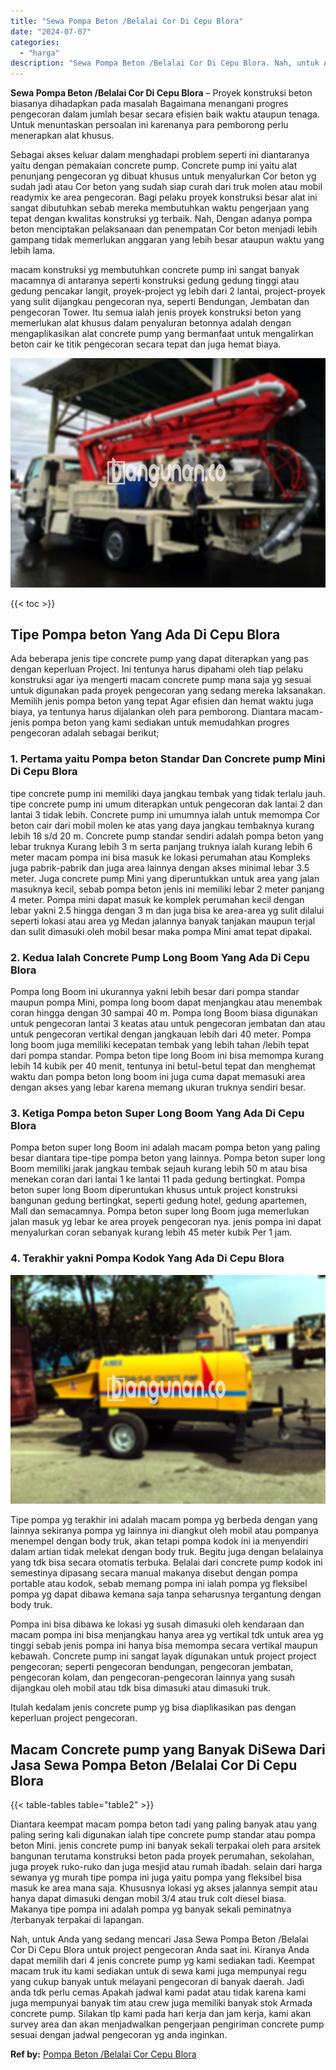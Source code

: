 ```yaml
---
title: "Sewa Pompa Beton /Belalai Cor Di Cepu Blora"
date: "2024-07-07"
categories: 
  - "harga"
description: "Sewa Pompa Beton /Belalai Cor Di Cepu Blora. Nah, untuk Anda yang sedang mencari Jasa Sewa Pompa Beton /Belalai Cor Di Cepu Blora untuk project pengecoran An..."
---
```


**Sewa Pompa Beton /Belalai Cor Di Cepu Blora** – Proyek konstruksi beton biasanya dihadapkan pada masalah Bagaimana menangani progres pengecoran dalam jumlah besar secara efisien baik waktu ataupun tenaga. Untuk menuntaskan persoalan ini karenanya para pemborong perlu menerapkan alat khusus.

Sebagai akses keluar dalam menghadapi problem seperti ini diantaranya yaitu dengan pemakaian concrete pump. Concrete pump ini yaitu alat penunjang pengecoran yg dibuat khusus untuk menyalurkan Cor beton yg sudah jadi atau Cor beton yang sudah siap curah dari truk molen atau mobil readymix ke area pengecoran. Bagi pelaku proyek konstruksi besar alat ini sangat dibutuhkan sebab mereka membutuhkan waktu pengerjaan yang tepat dengan kwalitas konstruksi yg terbaik. Nah, Dengan adanya pompa beton menciptakan pelaksanaan dan penempatan Cor beton menjadi lebih gampang tidak memerlukan anggaran yang lebih besar ataupun waktu yang lebih lama.

macam konstruksi yg membutuhkan concrete pump ini sangat banyak macamnya di antaranya seperti konstruksi gedung gedung tinggi atau gedung pencakar langit, proyek-project yg lebih dari 2 lantai, project-proyek yang sulit dijangkau pengecoran nya, seperti Bendungan, Jembatan dan pengecoran Tower. Itu semua ialah jenis proyek konstruksi beton yang memerlukan alat khusus dalam penyaluran betonnya adalah dengan mengaplikasikan alat concrete pump yang bermanfaat untuk mengalirkan beton cair ke titik pengecoran secara tepat dan juga hemat biaya.

![Sewa Pompa Beton /Belalai Cor Di Cepu Blora](/images/sewa-concrete-pump-38.png)

{{< toc >}}

## Tipe Pompa beton Yang Ada Di Cepu Blora

Ada beberapa jenis tipe concrete pump yang dapat diterapkan yang pas dengan keperluan Project. Ini tentunya harus dipahami oleh tiap pelaku konstruksi agar iya mengerti macam concrete pump mana saja yg sesuai untuk digunakan pada proyek pengecoran yang sedang mereka laksanakan. Memilih jenis pompa beton yang tepat Agar efisien dan hemat waktu juga biaya, ya tentunya harus dijalankan oleh para pemborong. Diantara macam-jenis pompa beton yang kami sediakan untuk memudahkan progres pengecoran adalah sebagai berikut;

### 1\. Pertama yaitu Pompa beton Standar Dan Concrete pump Mini Di Cepu Blora

tipe concrete pump ini memiliki daya jangkau tembak yang tidak terlalu jauh. tipe concrete pump ini umum diterapkan untuk pengecoran dak lantai 2 dan lantai 3 tidak lebih. Concrete pump ini umumnya ialah untuk memompa Cor beton cair dari mobil molen ke atas yang daya jangkau tembaknya kurang lebih 18 s/d 20 m. Concrete pump standar sendiri adalah pompa beton yang lebar truknya Kurang lebih 3 m serta panjang truknya ialah kurang lebih 6 meter macam pompa ini bisa masuk ke lokasi perumahan atau Kompleks juga pabrik-pabrik dan juga area lainnya dengan akses minimal lebar 3.5 meter. Juga concrete pump Mini yang diperuntukkan untuk area yang jalan masuknya kecil, sebab pompa beton jenis ini memiliki lebar 2 meter panjang 4 meter. Pompa mini dapat masuk ke komplek perumahan kecil dengan lebar yakni 2.5 hingga dengan 3 m dan juga bisa ke area-area yg sulit dilalui seperti lokasi atau area yg Medan jalannya banyak tanjakan maupun terjal dan sulit dimasuki oleh mobil besar maka pompa Mini amat tepat dipakai.

### 2\. Kedua Ialah Concrete Pump Long Boom Yang Ada Di Cepu Blora

Pompa long Boom ini ukurannya yakni lebih besar dari pompa standar maupun pompa Mini, pompa long boom dapat menjangkau atau menembak coran hingga dengan 30 sampai 40 m. Pompa long Boom biasa digunakan untuk pengecoran lantai 3 keatas atau untuk pengecoran jembatan dan atau untuk pengecoran vertikal dengan jangkauan lebih dari 40 meter. Pompa long boom juga memiliki kecepatan tembak yang lebih tahan /lebih tepat dari pompa standar. Pompa beton tipe long Boom ini bisa memompa kurang lebih 14 kubik per 40 menit, tentunya ini betul-betul tepat dan menghemat waktu dan pompa beton long boom ini juga cuma dapat memasuki area dengan akses yang lebar karena memang ukuran truknya sendiri besar.

### 3\. Ketiga Pompa beton Super Long Boom Yang Ada Di Cepu Blora

Pompa beton super long Boom ini adalah macam pompa beton yang paling besar diantara tipe-tipe pompa beton yang lainnya. Pompa beton super long Boom memiliki jarak jangkau tembak sejauh kurang lebih 50 m atau bisa menekan coran dari lantai 1 ke lantai 11 pada gedung bertingkat. Pompa beton super long Boom diperuntukan khusus untuk project konstruksi bangunan gedung bertingkat, seperti gedung hotel, gedung apartemen, Mall dan semacamnya. Pompa beton super long Boom juga memerlukan jalan masuk yg lebar ke area proyek pengecoran nya. jenis pompa ini dapat menyalurkan coran sebanyak kurang lebih 45 meter kubik Per 1 jam.

### 4\. Terakhir yakni Pompa Kodok Yang Ada Di Cepu Blora

![Sewa Pompa Beton /Belalai Cor Di Cepu Blora](/images/sewa-concrete-pump-02.png)

Tipe pompa yg terakhir ini adalah macam pompa yg berbeda dengan yang lainnya sekiranya pompa yg lainnya ini diangkut oleh mobil atau pompanya menempel dengan body truk, akan tetapi pompa kodok ini ia menyendiri dalam artian tidak melekat dengan body truk. Begitu juga dengan belalainya yang tdk bisa secara otomatis terbuka. Belalai dari concrete pump kodok ini semestinya dipasang secara manual makanya disebut dengan pompa portable atau kodok, sebab memang pompa ini ialah pompa yg fleksibel pompa yg dapat dibawa kemana saja tanpa seharusnya tergantung dengan body truk.

Pompa ini bisa dibawa ke lokasi yg susah dimasuki oleh kendaraan dan macam pompa ini bisa menjangkau hanya area yg vertikal tdk untuk area yg tinggi sebab jenis pompa ini hanya bisa memompa secara vertikal maupun kebawah. Concrete pump ini sangat layak digunakan untuk project project pengecoran; seperti pengecoran bendungan, pengecoran jembatan, pengecoran kolam, dan pengecoran-pengecoran lainnya yang susah dijangkau oleh mobil atau tdk bisa dimasuki atau dimasuki truk.

Itulah kedalam jenis concrete pump yg bisa diaplikasikan pas dengan keperluan project pengecoran.

## Macam Concrete pump yang Banyak DiSewa Dari Jasa Sewa Pompa Beton /Belalai Cor Di Cepu Blora

{{< table-tables table="table2" >}}

Diantara keempat macam pompa beton tadi yang paling banyak atau yang paling sering kali digunakan ialah tipe concrete pump standar atau pompa beton Mini. jenis concrete pump ini banyak sekali terpakai oleh para arsitek bangunan terutama konstruksi beton pada proyek perumahan, sekolahan, juga proyek ruko-ruko dan juga mesjid atau rumah ibadah. selain dari harga sewanya yg murah tipe pompa ini juga yaitu pompa yang fleksibel bisa masuk ke area mana saja. Khususnya lokasi yg akses jalannya sempit atau hanya dapat dimasuki dengan mobil 3/4 atau truk colt diesel biasa. Makanya tipe pompa ini adalah pompa yg banyak sekali peminatnya /terbanyak terpakai di lapangan.

Nah, untuk Anda yang sedang mencari Jasa Sewa Pompa Beton /Belalai Cor Di Cepu Blora untuk project pengecoran Anda saat ini. Kiranya Anda dapat memilih dari 4 jenis concrete pump yg kami sediakan tadi. Keempat macam truk itu kami sediakan untuk di sewa kami juga mempunyai regu yang cukup banyak untuk melayani pengecoran di banyak daerah. Jadi anda tdk perlu cemas Apakah jadwal kami padat atau tidak karena kami juga mempunyai banyak tim atau crew juga memiliki banyak stok Armada concrete pump. Silakan tlp kami pada hari kerja dan jam kerja, kami akan survey area dan akan menjadwalkan pengerjaan pengiriman concrete pump sesuai dengan jadwal pengecoran yg anda inginkan.

**Ref by:** [Pompa Beton /Belalai Cor Cepu Blora](https://id.wikipedia.org/wiki/Pompa)

